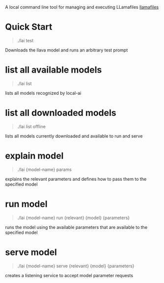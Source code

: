 A local command line tool for managing and executing LLamafiles [llamafiles](https://github.com/Mozilla-Ocho/llamafile)


# Quick Start
> ./lai test

Downloads the llava model and runs an arbitrary test prompt

# list all available models
> ./lai list

lists all models recognized by local-ai

# list all downloaded models
> ./lai list offline

lists all models currently downloaded and available to run and serve

# explain model
> ./lai {model-name} params

explains the relevant parameters and defines how to pass them to the specified model

# run model
> ./lai {model-name} run {relevant} {model} {parameters}

runs the model using the available parameters that are available to the specified model

# serve model
> ./lai {model-name} serve {relevant} {model} {parameters}

creates a listening service to accept model parameter requests
